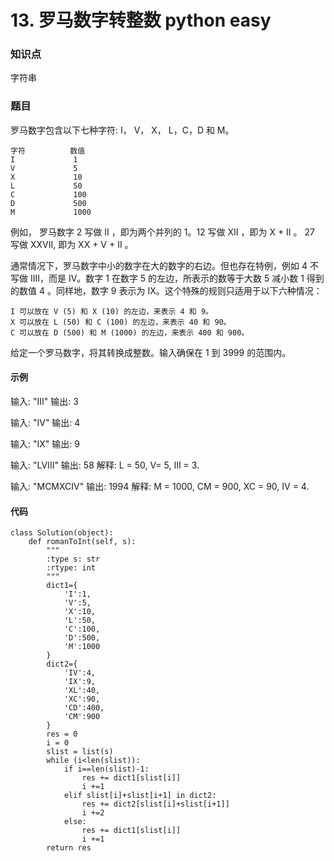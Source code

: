# 13. 罗马数字转整数 python easy

### 知识点

字符串

### 题目

罗马数字包含以下七种字符: I， V， X， L，C，D 和 M。
```
字符          数值
I             1
V             5
X             10
L             50
C             100
D             500
M             1000
```
例如， 罗马数字 2 写做 II ，即为两个并列的 1。12 写做 XII ，即为 X + II 。 27 写做  XXVII, 即为 XX + V + II 。

通常情况下，罗马数字中小的数字在大的数字的右边。但也存在特例，例如 4 不写做 IIII，而是 IV。数字 1 在数字 5 的左边，所表示的数等于大数 5 减小数 1 得到的数值 4 。同样地，数字 9 表示为 IX。这个特殊的规则只适用于以下六种情况：

    I 可以放在 V (5) 和 X (10) 的左边，来表示 4 和 9。
    X 可以放在 L (50) 和 C (100) 的左边，来表示 40 和 90。 
    C 可以放在 D (500) 和 M (1000) 的左边，来表示 400 和 900。

给定一个罗马数字，将其转换成整数。输入确保在 1 到 3999 的范围内。

#### 示例 

输入: "III"
输出: 3

输入: "IV"
输出: 4

输入: "IX"
输出: 9

输入: "LVIII"
输出: 58
解释: L = 50, V= 5, III = 3.

输入: "MCMXCIV"
输出: 1994
解释: M = 1000, CM = 900, XC = 90, IV = 4.

#### 代码
```
class Solution(object):
    def romanToInt(self, s):
        """
        :type s: str
        :rtype: int
        """
        dict1={
            'I':1,
            'V':5,
            'X':10,
            'L':50,
            'C':100,
            'D':500,
            'M':1000
        }
        dict2={
            'IV':4,
            'IX':9,
            'XL':40,
            'XC':90,
            'CD':400,
            'CM':900
        }
        res = 0
        i = 0
        slist = list(s)
        while (i<len(slist)):
            if i==len(slist)-1:
                res += dict1[slist[i]]
                i +=1
            elif slist[i]+slist[i+1] in dict2:
                res += dict2[slist[i]+slist[i+1]]
                i +=2
            else:
                res += dict1[slist[i]]
                i +=1
        return res
```
